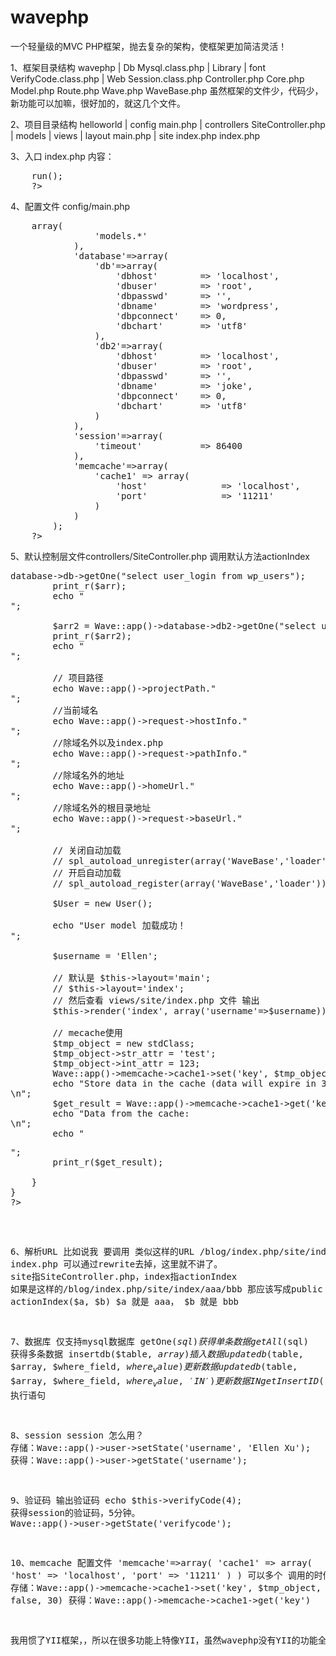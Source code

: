 wavephp
=======

一个轻量级的MVC PHP框架，抛去复杂的架构，使框架更加简洁灵活！


1、框架目录结构
wavephp
    | Db
        Mysql.class.php
    | Library
        | font
        VerifyCode.class.php
    | Web
        Session.class.php
    Controller.php
    Core.php
    Model.php
    Route.php
    Wave.php
    WaveBase.php
虽然框架的文件少，代码少，新功能可以加嘛，很好加的，就这几个文件。

2、项目目录结构
helloworld
    | config
        main.php
    | controllers
        SiteController.php
    | models
    | views
        | layout
            main.php
        | site
            index.php
    index.php

3、入口 index.php
内容：
<pre>
    <?php
        header('Content-Type:text/html;charset=utf-8');
        // error_reporting(0);

        require '../wavephp/Wave.php';

        $wave = new Wave();
        $wave->run();
    ?>
</pre>

4、配置文件
    config/main.php
<pre>
    <?php
        $config = array(
            'import'=>array(
                'models.*'
            ),
            'database'=>array(
                'db'=>array(
                    'dbhost'        => 'localhost',
                    'dbuser'        => 'root',
                    'dbpasswd'      => '',
                    'dbname'        => 'wordpress',
                    'dbpconnect'    => 0,
                    'dbchart'       => 'utf8'
                ),
                'db2'=>array(
                    'dbhost'        => 'localhost',
                    'dbuser'        => 'root',
                    'dbpasswd'      => '',
                    'dbname'        => 'joke',
                    'dbpconnect'    => 0,
                    'dbchart'       => 'utf8'
                )
            ),
            'session'=>array(
                'timeout'           => 86400
            ),
            'memcache'=>array(
                'cache1' => array(
                    'host'              => 'localhost',
                    'port'              => '11211'
                )
            )
        );
    ?>
</pre>
5、默认控制层文件controllers/SiteController.php
调用默认方法actionIndex
<pre>
<?php
/**
 * 网站默认入口控制层
 */
class SiteController extends Controller
{
       
    public function __construct()
    {
        parent::__construct();
    }

    /**
     * 默认函数
     */
    public function actionIndex()
    {
        //数据库使用，抱歉，框架仅支持连接mysql数据库，请翻看框架里的Db/Mysql.class.php
        $arr = Wave::app()->database->db->getOne("select user_login from wp_users");
        print_r($arr);
        echo "<br>";

        $arr2 = Wave::app()->database->db2->getOne("select username from joke_user");
        print_r($arr2);
        echo "<br>";

        // 项目路径
        echo Wave::app()->projectPath."<br>";
        //当前域名
        echo Wave::app()->request->hostInfo."<br>";
        //除域名外以及index.php
        echo Wave::app()->request->pathInfo."<br>";
        //除域名外的地址
        echo Wave::app()->homeUrl."<br>";
        //除域名外的根目录地址
        echo Wave::app()->request->baseUrl."<br>";

        // 关闭自动加载
        // spl_autoload_unregister(array('WaveBase','loader'));
        // 开启自动加载
        // spl_autoload_register(array('WaveBase','loader'));

        $User = new User();

        echo "User model 加载成功！<br>";

        $username = 'Ellen';

        // 默认是 $this->layout='main';
        // $this->layout='index';
        // 然后查看 views/site/index.php 文件 输出 <?=$username?>
        $this->render('index', array('username'=>$username));

        // mecache使用
        $tmp_object = new stdClass;
        $tmp_object->str_attr = 'test';
        $tmp_object->int_attr = 123;
        Wave::app()->memcache->cache1->set('key', $tmp_object, false, 30) or die ("Failed to save data at the server");
        echo "Store data in the cache (data will expire in 30 seconds)<br/>\n";
        $get_result = Wave::app()->memcache->cache1->get('key');
        echo "Data from the cache:<br/>\n";
        echo "<pre>";
        print_r($get_result);

    }
}
?>
</pre>
6、解析URL 比如说我 要调用 类似这样的URL /blog/index.php/site/index
index.php 可以通过rewrite去掉，这里就不讲了。
site指SiteController.php，index指actionIndex
如果是这样的/blog/index.php/site/index/aaa/bbb 那应该写成public function actionIndex($a, $b)
$a 就是 aaa， $b 就是 bbb

7、数据库 仅支持mysql数据库
    getOne($sql)    获得单条数据
    getAll($sql)    获得多条数据
    insertdb($table, $array)    插入数据
    updatedb($table, $array, $where_field, $where_value)    更新数据
    updatedb($table, $array, $where_field, $where_value, 'IN')  更新数据 IN
    getInsertID()   获得刚插入的ID
    query($sql)     执行语句

8、session
session 怎么用？
存储：Wave::app()->user->setState('username', 'Ellen Xu');
获得：Wave::app()->user->getState('username');

9、验证码
输出验证码 echo $this->verifyCode(4);
获得session的验证码，5分钟。 Wave::app()->user->getState('verifycode');

10、memcache
配置文件    'memcache'=>array(
                'cache1' => array(
                    'host'              => 'localhost',
                    'port'              => '11211'
                )
            )
可以多个
调用的时候 
存储：Wave::app()->memcache->cache1->set('key', $tmp_object, false, 30)
获得：Wave::app()->memcache->cache1->get('key')




我用惯了YII框架，，所以在很多功能上特像YII，虽然wavephp没有YII的功能全，大，但是一些常用的基本功能还是有的。希望大家多多提意见！